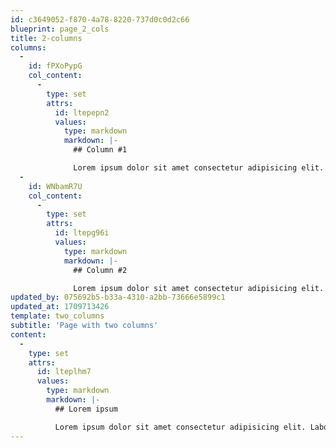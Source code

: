 ```yaml
---
id: c3649052-f870-4a78-8220-737d0c0d2c66
blueprint: page_2_cols
title: 2-columns
columns:
  -
    id: fPXoPypG
    col_content:
      -
        type: set
        attrs:
          id: ltepepn2
          values:
            type: markdown
            markdown: |-
              ## Column #1

              Lorem ipsum dolor sit amet consectetur adipisicing elit. Laboriosam aspernatur quisquam expedita cumque mollitia, consequatur deleniti praesentium atque tenetur reprehenderit sed amet itaque odit possimus labore vel, eius rerum, pariatur omnis obcaecati error dolor! Ut facere voluptatum molestiae aliquid. Vel id quaerat maiores fugit, inventore molestiae esse laboriosam enim ut.
  -
    id: WNbamR7U
    col_content:
      -
        type: set
        attrs:
          id: ltepg96i
          values:
            type: markdown
            markdown: |-
              ## Column #2

              Lorem ipsum dolor sit amet consectetur adipisicing elit. Laboriosam aspernatur quisquam expedita cumque mollitia, consequatur deleniti praesentium atque tenetur reprehenderit sed amet itaque odit possimus labore vel, eius rerum, pariatur omnis obcaecati error dolor! Ut facere voluptatum molestiae aliquid. Vel id quaerat maiores fugit, inventore molestiae esse laboriosam enim ut.
updated_by: 075692b5-b33a-4310-a2bb-73666e5899c1
updated_at: 1709713426
template: two_columns
subtitle: 'Page with two columns'
content:
  -
    type: set
    attrs:
      id: lteplhm7
      values:
        type: markdown
        markdown: |-
          ## Lorem ipsum

          Lorem ipsum dolor sit amet consectetur adipisicing elit. Laboriosam aspernatur quisquam expedita cumque mollitia, consequatur deleniti praesentium atque tenetur reprehenderit sed amet itaque odit possimus labore vel, eius rerum, pariatur omnis obcaecati error dolor! Ut facere voluptatum molestiae aliquid. Vel id quaerat maiores fugit, inventore molestiae esse laboriosam enim ut.
---
```

